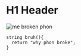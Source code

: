 # H1 Header
![me broken phon](https://github.com/user-attachments/assets/f509718c-f31e-46c1-8847-ac23d0e28384)

```
string bruh(){
  return "why phon broke";
}
```
